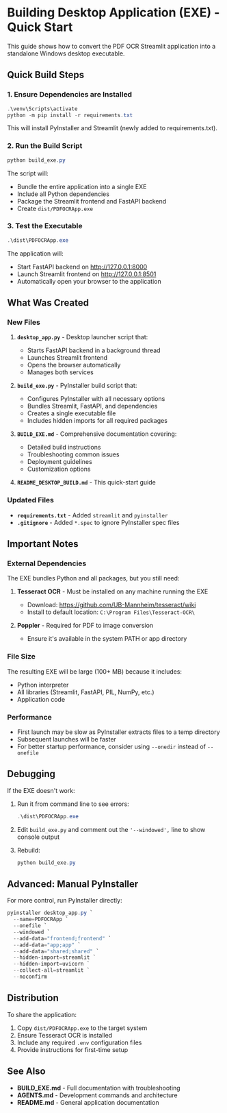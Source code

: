 # Building Desktop Application (EXE) - Quick Start

This guide shows how to convert the PDF OCR Streamlit application into a standalone Windows desktop executable.

## Quick Build Steps

### 1. Ensure Dependencies are Installed

```powershell
.\venv\Scripts\activate
python -m pip install -r requirements.txt
```

This will install PyInstaller and Streamlit (newly added to requirements.txt).

### 2. Run the Build Script

```powershell
python build_exe.py
```

The script will:
- Bundle the entire application into a single EXE
- Include all Python dependencies
- Package the Streamlit frontend and FastAPI backend
- Create `dist/PDFOCRApp.exe`

### 3. Test the Executable

```powershell
.\dist\PDFOCRApp.exe
```

The application will:
- Start FastAPI backend on http://127.0.0.1:8000
- Launch Streamlit frontend on http://127.0.0.1:8501
- Automatically open your browser to the application

## What Was Created

### New Files

1. **`desktop_app.py`** - Desktop launcher script that:
   - Starts FastAPI backend in a background thread
   - Launches Streamlit frontend
   - Opens the browser automatically
   - Manages both services

2. **`build_exe.py`** - PyInstaller build script that:
   - Configures PyInstaller with all necessary options
   - Bundles Streamlit, FastAPI, and dependencies
   - Creates a single executable file
   - Includes hidden imports for all required packages

3. **`BUILD_EXE.md`** - Comprehensive documentation covering:
   - Detailed build instructions
   - Troubleshooting common issues
   - Deployment guidelines
   - Customization options

4. **`README_DESKTOP_BUILD.md`** - This quick-start guide

### Updated Files

- **`requirements.txt`** - Added `streamlit` and `pyinstaller`
- **`.gitignore`** - Added `*.spec` to ignore PyInstaller spec files

## Important Notes

### External Dependencies

The EXE bundles Python and all packages, but you still need:

1. **Tesseract OCR** - Must be installed on any machine running the EXE
   - Download: https://github.com/UB-Mannheim/tesseract/wiki
   - Install to default location: `C:\Program Files\Tesseract-OCR\`

2. **Poppler** - Required for PDF to image conversion
   - Ensure it's available in the system PATH or app directory

### File Size

The resulting EXE will be large (100+ MB) because it includes:
- Python interpreter
- All libraries (Streamlit, FastAPI, PIL, NumPy, etc.)
- Application code

### Performance

- First launch may be slow as PyInstaller extracts files to a temp directory
- Subsequent launches will be faster
- For better startup performance, consider using `--onedir` instead of `--onefile`

## Debugging

If the EXE doesn't work:

1. Run it from command line to see errors:
   ```powershell
   .\dist\PDFOCRApp.exe
   ```

2. Edit `build_exe.py` and comment out the `'--windowed',` line to show console output

3. Rebuild:
   ```powershell
   python build_exe.py
   ```

## Advanced: Manual PyInstaller

For more control, run PyInstaller directly:

```powershell
pyinstaller desktop_app.py `
  --name=PDFOCRApp `
  --onefile `
  --windowed `
  --add-data="frontend;frontend" `
  --add-data="app;app" `
  --add-data="shared;shared" `
  --hidden-import=streamlit `
  --hidden-import=uvicorn `
  --collect-all=streamlit `
  --noconfirm
```

## Distribution

To share the application:

1. Copy `dist/PDFOCRApp.exe` to the target system
2. Ensure Tesseract OCR is installed
3. Include any required `.env` configuration files
4. Provide instructions for first-time setup

## See Also

- **BUILD_EXE.md** - Full documentation with troubleshooting
- **AGENTS.md** - Development commands and architecture
- **README.md** - General application documentation
